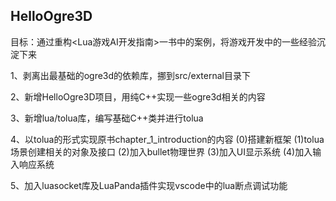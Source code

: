 ## HelloOgre3D ##

目标：通过重构<Lua游戏AI开发指南>一书中的案例，将游戏开发中的一些经验沉淀下来


1、剥离出最基础的ogre3d的依赖库，挪到src/external目录下

2、新增HelloOgre3D项目，用纯C++实现一些ogre3d相关的内容

3、新增lua/tolua库，编写基础C++类并进行tolua

4、以tolua的形式实现原书chapter_1_introduction的内容
(0)搭建新框架
(1)tolua场景创建相关的对象及接口
(2)加入bullet物理世界
(3)加入UI显示系统
(4)加入输入响应系统

5、加入luasocket库及LuaPanda插件实现vscode中的lua断点调试功能
